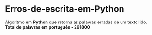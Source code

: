 # Erros-de-escrita-em-Python
 Algoritmo em **Python** que retorna as palavras erradas de um texto lido. 
**Total de palavras em português - 261800**
